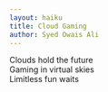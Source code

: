 ```yaml
---
layout: haiku
title: Cloud Gaming 
author: Syed Owais Ali
---
```


Clouds hold the future<br>
Gaming in virtual skies<br>
Limitless fun waits<br>